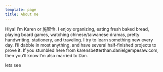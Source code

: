 ```yaml
---
template: page
title: About me
---
```

Hiya! I’m Karen or 施智怡. I enjoy organizing, eating fresh baked bread, playing board games, watching chinese/taiwanese dramas, pretty handwriting, stationery, and traveling. I try to learn something new every day. I’ll dabble in most anything, and have several half-finished projects to prove it. If you stumbled here from karensbetterthan.danielgempesaw.com, then you’ll know I’m also married to Dan.



lets see
